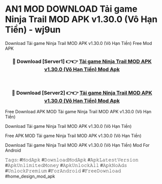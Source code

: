 # AN1 MOD DOWNLOAD Tải game Ninja Trail MOD APK v1.30.0 (Vô Hạn Tiền) - wj9un
Download Tải game Ninja Trail MOD APK v1.30.0 (Vô Hạn Tiền) Free Mod APK

<div align="center">
<h3>🔴 Download [Server1] 👉👉 <a href="https://apk-comot.site?title=Tải_game_Ninja_Trail_MOD_APK_v1.30.0_(Vô_Hạn_Tiền)">Tải game Ninja Trail MOD APK v1.30.0 (Vô Hạn Tiền) Mod Apk</a></h3><br>

<h3>🔴 Download [Server2] 👉👉 <a href="https://apk-comot.site?title=Tải_game_Ninja_Trail_MOD_APK_v1.30.0_(Vô_Hạn_Tiền)">Tải game Ninja Trail MOD APK v1.30.0 (Vô Hạn Tiền) Mod Apk</a></h3>
</div>


Free Download APK MOD Tải game Ninja Trail MOD APK v1.30.0 (Vô Hạn Tiền)

Download Tải game Ninja Trail MOD APK v1.30.0 (Vô Hạn Tiền) 

Free APK MOD Tải game Ninja Trail MOD APK v1.30.0 (Vô Hạn Tiền) 

Download Tải game Ninja Trail MOD APK v1.30.0 (Vô Hạn Tiền) Mod For Android

𝚃𝚊𝚐𝚜: #𝙼𝚘𝚍𝙰𝚙𝚔 #𝙳𝚘𝚠𝚗𝚕𝚘𝚊𝚍𝙼𝚘𝚍𝙰𝚙𝚔 #𝙰𝚙𝚔𝙻𝚊𝚝𝚎𝚜𝚝𝚅𝚎𝚛𝚜𝚒𝚘𝚗 #𝙰𝚙𝚔𝚄𝚗𝚕𝚒𝚖𝚒𝚝𝚎𝚍𝙼𝚘𝚗𝚎𝚢 #𝙰𝚙𝚔𝚄𝚗𝚕𝚘𝚌𝚔𝙰𝚕𝚕 #𝙰𝚙𝚔𝙽𝚘𝙰𝚍𝚜 #𝚄𝚗𝚕𝚘𝚌𝚔𝙿𝚛𝚎𝚖𝚒𝚞𝚖 #𝙵𝚘𝚛𝙰𝚗𝚍𝚛𝚘𝚒𝚍 #𝙵𝚛𝚎𝚎𝙳𝚘𝚠𝚗𝚕𝚘𝚊𝚍 #home_design_mod_apk